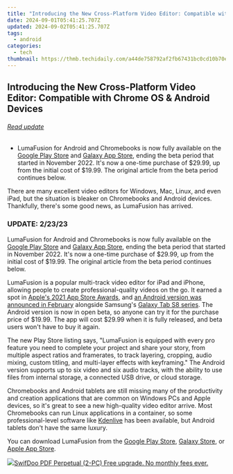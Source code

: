 ```yaml
---
title: "Introducing the New Cross-Platform Video Editor: Compatible with Chrome OS & Android Devices"
date: 2024-09-01T05:41:25.707Z
updated: 2024-09-02T05:41:25.707Z
tags:
  - android
categories:
  - tech
thumbnail: https://thmb.techidaily.com/a44de758792af2fb67431bc0cd10b70e0176e5a8a3e2c53a5711bc4054272247.jpg
---
```


## Introducing the New Cross-Platform Video Editor: Compatible with Chrome OS & Android Devices

###### [Read update](https://youtube-lab.techidaily.com/024-approved-rapid-techniques-mix-up-and-shuffle-youtube-listings/) 

* LumaFusion for Android and Chromebooks is now fully available on the [Google Play Store](https://www.anrdoezrs.net/links/3607085/type/dlg/sid/UUhtgUeUpU203671/https://play.google.com/store/apps/details?id=com.luma%5Ftouch.lumafusion) and [Galaxy App Store](https://shop-links.co/link/?exclusive=1&publisher_slug=itechdaily19598&url=https%3A%2F%2Fgalaxystore.samsung.com%2Fdetail%2Fcom.luma%255Ftouch.lumafusion), ending the beta period that started in November 2022\. It's now a one-time purchase of $29.99, up from the initial cost of $19.99\. The original article from the beta period continues below.

 There are many excellent video editors for Windows, Mac, Linux, and even iPad, but the situation is bleaker on Chromebooks and Android devices. Thankfully, there's some good news, as LumaFusion has arrived.

###  UPDATE: 2/23/23

 LumaFusion for Android and Chromebooks is now fully available on the [Google Play Store](https://www.anrdoezrs.net/links/3607085/type/dlg/sid/UUhtgUeUpU203671/https://play.google.com/store/apps/details?id=com.luma%5Ftouch.lumafusion) and [Galaxy App Store](https://shop-links.co/link/?exclusive=1&publisher_slug=itechdaily19598&url=https%3A%2F%2Fgalaxystore.samsung.com%2Fdetail%2Fcom.luma%255Ftouch.lumafusion), ending the beta period that started in November 2022\. It's now a one-time purchase of $29.99, up from the initial cost of $19.99\. The original article from the beta period continues below.

 LumaFusion is a popular multi-track video editor for iPad and iPhone, allowing people to create professional-quality videos on the go. It earned a spot in [Apple's 2021 App Store Awards](https://www.apple.com/newsroom/2021/12/app-store-awards-honor-the-best-apps-and-games-of-2021/), and [an Android version was announced in February](https://luma-touch.com/samsung-unpacked-lumafusion-on-android/) alongside Samsung's [Galaxy Tab S8 series](https://easy-unlock-android.techidaily.com/in-2024-unlock-your-oppo-reno-8t-5gs-potential-the-top-20-lock-screen-apps-you-need-to-try-by-drfone-android/). The Android version is now in open beta, so anyone can try it for the purchase price of $19.99\. The app will cost $29.99 when it is fully released, and beta users won't have to buy it again.

 The new Play Store listing says, "LumaFusion is equipped with every pro feature you need to complete your project and share your story, from multiple aspect ratios and framerates, to track layering, cropping, audio mixing, custom titling, and multi-layer effects with keyframing." The Android version supports up to six video and six audio tracks, with the ability to use files from internal storage, a connected USB drive, or cloud storage.

 Chromebooks and Android tablets are still missing many of the productivity and creation applications that are common on Windows PCs and Apple devices, so it's great to see a new high-quality video editor arrive. Most Chromebooks can run Linux applications in a container, so some professional-level software like [Kdenlive](https://kdenlive.org/en/) has been available, but Android tablets don't have the same luxury.

 You can download LumaFusion from the [Google Play Store](https://www.anrdoezrs.net/links/3607085/type/dlg/sid/UUhtgUeUpU203671/https://play.google.com/store/apps/details?id=com.luma%5Ftouch.lumafusion), [Galaxy Store](https://shop-links.co/link/?exclusive=1&publisher_slug=itechdaily19598&url=https%3A%2F%2Fgalaxystore.samsung.com%2Fdetail%2Fcom.luma%255Ftouch.lumafusion), or [Apple App Store](https://apps.apple.com/app/apple-store/id1062022008).

<ins class="adsbygoogle"
     style="display:block"
     data-ad-format="autorelaxed"
     data-ad-client="ca-pub-7571918770474297"
     data-ad-slot="1223367746"></ins>



<ins class="adsbygoogle"
     style="display:block"
     data-ad-client="ca-pub-7571918770474297"
     data-ad-slot="8358498916"
     data-ad-format="auto"
     data-full-width-responsive="true"></ins>



<!-- affiliate ads begin -->
<a href="https://purchase.swifdoo.com/order/checkout.php?PRODS=38709260&QTY=1&AFFILIATE=108875&CART=1"><img src="https://secure.avangate.com/images/merchant/8b932759a5a04ddb34bf79e3f9072e4b/products/Product%20box%20white-1024x1024.png" border="0">SwifDoo PDF Perpetual (2-PC)  Free upgrade. No monthly fees ever. </a>
<!-- affiliate ads end -->